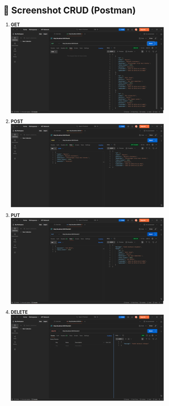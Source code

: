 # 📸 Screenshot CRUD (Postman)

1. **GET**
   ![GET](./ss/GET.png)

2. **POST**
   ![POST](./ss/POST.png)

3. **PUT**
   ![PUT](./ss/PUT.png)

4. **DELETE**
   ![DELETE](./ss/delete.png)
